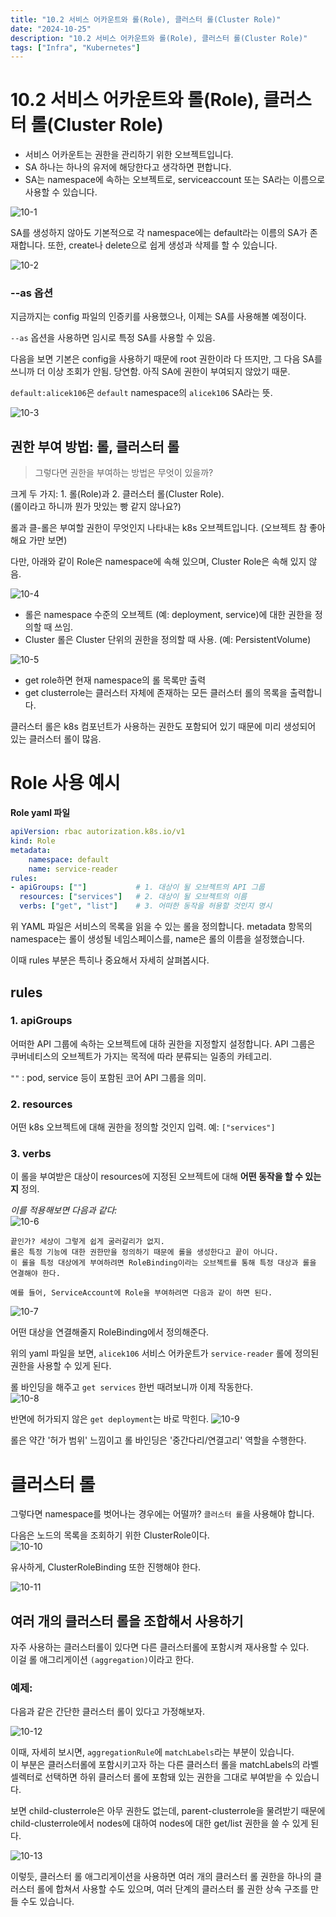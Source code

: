 ```yaml
---
title: "10.2 서비스 어카운트와 롤(Role), 클러스터 롤(Cluster Role)"
date: "2024-10-25"
description: "10.2 서비스 어카운트와 롤(Role), 클러스터 롤(Cluster Role)"
tags: ["Infra", "Kubernetes"]
---
```


# 10.2 서비스 어카운트와 롤(Role), 클러스터 롤(Cluster Role)

- 서비스 어카운트는 권한을 관리하기 위한 오브젝트입니다. 
- SA 하나는 하나의 유저에 해당한다고 생각하면 편합니다. 
- SA는 namespace에 속하는 오브젝트로, serviceaccount 또는 SA라는 이름으로 사용할 수 있습니다.

![10-1](../../../images/infra/kube/24-2study/10rbac/10.2/10-1.png)

SA를 생성하지 않아도 기본적으로 각 namespace에는 default라는 이름의 SA가 존재합니다. 또한, create나 delete으로 쉽게 생성과 삭제를 할 수 있습니다.

![10-2](../../../images/infra/kube/24-2study/10rbac/10.2/10-2.png)

### --as 옵션
지금까지는 config 파일의 인증키를 사용했으나, 이제는 SA를 사용해볼 예정이다.

`--as` 옵션을 사용하면 임시로 특정 SA를 사용할 수 있음.

다음을 보면 기본은 config을 사용하기 때문에 root 권한이라 다 뜨지만, 그 다음 SA를 쓰니까 더 이상 조회가 안됨. 당연함. 아직 SA에 권한이 부여되지 않았기 때문. 

`default:alicek106`은 `default` namespace의 `alicek106` SA라는 뜻.

![10-3](../../../images/infra/kube/24-2study/10rbac/10.2/10-3.png)

## 권한 부여 방법: 롤, 클러스터 롤

>그렇다면 권한을 부여하는 방법은 무엇이 있을까?

크게 두 가지: 1. 롤(Role)과 2. 클러스터 롤(Cluster Role).   
(롤이라고 하니까 뭔가 맛있는 빵 같지 않나요?)

롤과 클-롤은 부여할 권한이 무엇인지 나타내는 k8s 오브젝트입니다. (오브젝트 참 좋아해요 가만 보면)

다만, 아래와 같이 Role은 namespace에 속해 있으며, Cluster Role은 속해 있지 않음.

![10-4](../../../images/infra/kube/24-2study/10rbac/10.2/10-4.png)

- 롤은 namespace 수준의 오브젝트 (예: deployment, service)에 대한 권한을 정의할 때 쓰임.
- Cluster 롤은 Cluster 단위의 권한을 정의할 때 사용. (예: PersistentVolume)

![10-5](../../../images/infra/kube/24-2study/10rbac/10.2/10-5.png)

- get role하면 현재 namespace의 롤 목록만 출력
- get clusterrole는 클러스터 자체에 존재하는 모든 클러스터 롤의 목록을 출력합니다.

클러스터 롤은 k8s 컴포넌트가 사용하는 권한도 포함되어 있기 때문에 미리 생성되어 있는 클러스터 롤이 많음.

# Role 사용 예시

**Role yaml 파일**

```yaml
apiVersion: rbac autorization.k8s.io/v1
kind: Role
metadata:
    namespace: default
    name: service-reader
rules:
- apiGroups: [""]           # 1. 대상이 될 오브젝트의 API 그룹
  resources: ["services"]   # 2. 대상이 될 오브젝트의 이름
  verbs: ["get", "list"]    # 3. 어떠한 동작을 허용할 것인지 명시
```

위 YAML 파일은 서비스의 목록을 읽을 수 있는 롤을 정의합니다. metadata 항목의 namespace는 롤이 생성될 네임스페이스를, name은 롤의 이름을 설정했습니다. 

이때 rules 부분은 특히나 중요해서 자세히 살펴봅시다.

## rules

### 1. apiGroups
어떠한 API 그룹에 속하는 오브젝트에 대하 권한을 지정할지 설정합니다. API 그룹은 쿠버네티스의 오브젝트가 가지는 목적에 따라 분류되는 일종의 카테고리. 

`""` : pod, service 등이 포함된 코어 API 그룹을 의미.

### 2. resources
어떤 k8s 오브젝트에 대해 권한을 정의할 것인지 입력. 예: `["services"]`

### 3. verbs
이 롤을 부여받은 대상이 resources에 지정된 오브젝트에 대해 **어떤 동작을 할 수 있는지** 정의.

*이를 적용해보면 다음과 같다:*  
![10-6](../../../images/infra/kube/24-2study/10rbac/10.2/10-6.png)

    끝인가? 세상이 그렇게 쉽게 굴러갈리가 없지.
    롤은 특정 기능에 대한 권한만을 정의하기 때문에 롤을 생성한다고 끝이 아니다.
    이 롤을 특정 대상에게 부여하려면 RoleBinding이라는 오브젝트를 통해 특정 대상과 롤을 연결해야 한다.

    예를 들어, ServiceAccount에 Role을 부여하려면 다음과 같이 하면 된다.

![10-7](../../../images/infra/kube/24-2study/10rbac/10.2/10-7.png)

어떤 대상을 연결해줄지 RoleBinding에서 정의해준다.

위의 yaml 파일을 보면, `alicek106` 서비스 어카운트가 `service-reader` 롤에 정의된 권한을 사용할 수 있게 된다.

롤 바인딩을 해주고 `get services` 한번 때려보니까 이제 작동한다.  
![10-8](../../../images/infra/kube/24-2study/10rbac/10.2/10-8.png)

반면에 허가되지 않은 `get deployment`는 바로 막힌다.
![10-9](../../../images/infra/kube/24-2study/10rbac/10.2/10-9.png)

롤은 약간 '허가 범위' 느낌이고 롤 바인딩은 '중간다리/연결고리' 역할을 수행한다.

# 클러스터 롤
그렇다면 namespace를 벗어나는 경우에는 어떨까? `클러스터 롤`을 사용해야 합니다.

다음은 노드의 목록을 조회하기 위한 ClusterRole이다.  
![10-10](../../../images/infra/kube/24-2study/10rbac/10.2/10-10.png)

유사하게, ClusterRoleBinding 또한 진행해야 한다.

![10-11](../../../images/infra/kube/24-2study/10rbac/10.2/10-11.png)  

## 여러 개의 클러스터 롤을 조합해서 사용하기

자주 사용하는 클러스터롤이 있다면 다른 클러스터롤에 포함시켜 재사용할 수 있다.   
이걸 롤 애그리게이션 `(aggregation)`이라고 한다. 

### 예제:

다음과 같은 간단한 클러스터 롤이 있다고 가정해보자.

![10-12](../../../images/infra/kube/24-2study/10rbac/10.2/10-12.png)  

이때, 자세히 보시면, `aggregationRule`에 `matchLabels`라는 부분이 있습니다.  
이 부분은 클러스터롤에 포함시키고자 하는 다른 클러스터 롤을 matchLabels의 라벨 셀렉터로 선택하면 하위 클러스터 롤에 포함돼 있는 권한을 그대로 부여받을 수 있습니다.

보면 child-clusterrole은 아무 권한도 없는데, parent-clusterrole을 물려받기 때문에 child-clusterrole에서 nodes에 대하여 nodes에 대한 get/list 권한을 쓸 수 있게 된다.

![10-13](../../../images/infra/kube/24-2study/10rbac/10.2/10-13.png)

이렇듯, 클러스터 롤 애그리게이션을 사용하면 여러 개의 클러스터 롤 권한을 하나의 클러스터 롤에 합쳐서 사용할 수도 있으며, 여러 단계의 클러스터 롤 권한 상속 구조를 만들 수도 있습니다. 